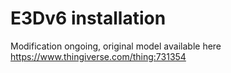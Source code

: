 # E3Dv6 installation

Modification ongoing, original model available here https://www.thingiverse.com/thing:731354